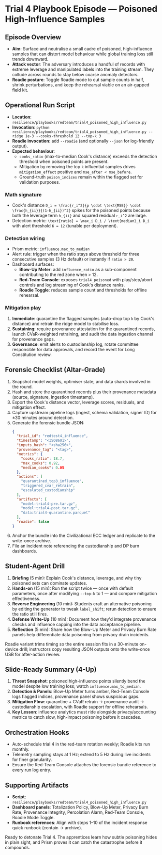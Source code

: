 # Trial 4 Playbook Episode — Poisoned High-Influence Samples

## Episode Overview
- **Aim**: Surface and neutralise a small cadre of poisoned, high-influence samples that can distort model behaviour while global training loss still trends downward.
- **Attack vector**: The adversary introduces a handful of records with extreme leverage and manipulated labels into the training stream. They collude across rounds to stay below coarse anomaly detectors.
- **Roadie posture**: Toggle Roadie mode to cut sample counts in half, shrink perturbations, and keep the rehearsal viable on an air-gapped field kit.

## Operational Run Script
- **Location**: `resilience/playbooks/redteam/trial4_poisoned_high_influence.py`
- **Invocation**: `python resilience/playbooks/redteam/trial4_poisoned_high_influence.py --ridge 1e-3 --cooks-threshold 12 --top-k 3`
- **Roadie invocation**: add `--roadie` (and optionally `--json` for log-friendly output).
- **Expected behaviour**:
  - `cooks_ratio` (max-to-median Cook's distance) exceeds the detection threshold when poisoned points are present.
  - Mitigation by removing the top `k` influential samples drives `mitigation_effect` positive and `mse_after < mse_before`.
  - Ground-truth `poison_indices` remain within the flagged set for validation purposes.

### Math signature
- Cook's distance `D_i = \frac{r_i^2}{p \cdot \text{MSE}} \cdot \frac{h_{ii}}{(1-h_{ii})^2}` spikes for the poisoned points because both the leverage term `h_{ii}` and squared residual `r_i^2` are large.
- Detection metric: `\text{ratio} = \max_i D_i / \text{median}_i D_i` with alert threshold `K = 12` (tunable per deployment).

### Detection wiring
- Prism metric: `influence.max_to_median`
- Alert rule: trigger when the ratio stays above threshold for three consecutive samples (3 Hz default) or instantly if `ratio > 20`.
- Dashboard surfaces:
  - **Blow-Up Meter**: add `influence_ratio` as a sub-component contributing to the red zone when > 12.
  - **Red-Team Console**: exposes `trial4_poisoned` with play/step/abort controls and log streaming of Cook's distance ranks.
  - **Roadie Toggle**: reduces sample count and thresholds for offline rehearsal.

### Mitigation play
1. **Immediate**: quarantine the flagged samples (auto-drop top `k` by Cook's distance) and retrain the ridge model to stabilise loss.
2. **Sustaining**: require provenance attestation for the quarantined records, launch CVaR-weighted retraining, and audit the data ingestion channel for provenance gaps.
3. **Governance**: emit alerts to custodianship log, rotate committee responsible for data approvals, and record the event for Long Constitution review.

## Forensic Checklist (Altar-Grade)
1. Snapshot model weights, optimiser state, and data shards involved in the round.
2. Hash and store the quarantined records plus their provenance metadata (source, signature, ingestion timestamp).
3. Export the Cook's distance vector, leverage scores, residuals, and mitigation effect.
4. Capture upstream pipeline logs (ingest, schema validation, signer ID) for ±30 minutes around detection.
5. Generate the forensic bundle JSON:
   ```json
   {
     "trial_id": "redtest4_influence",
     "timestamp": "<ISO8601>",
     "inputs_hash": "<sha256>",
     "provenance_tag": "<tag>",
     "metrics": {
       "cooks_ratio": 18.7,
       "max_cooks": 0.92,
       "median_cooks": 0.05
     },
     "actions": [
       "quarantined_top3_influence",
       "triggered_cvar_retrain",
       "escalated_custodianship"
     ],
     "artifacts": [
       "model:trial4-pre.tar.gz",
       "model:trial4-post.tar.gz",
       "data:trial4-quarantine.parquet"
     ],
     "roadie": false
   }
   ```
6. Anchor the bundle into the Civilizational ECC ledger and replicate to the write-once archive.
7. File an incident note referencing the custodianship and DP burn dashboards.

## Student-Agent Drill
1. **Briefing** (5 min): Explain Cook's distance, leverage, and why tiny poisoned sets can dominate updates.
2. **Hands-on** (15 min): Run the script twice — once with default parameters, once after modifying `--top-k` to 1 — and compare mitigation effectiveness.
3. **Reverse Engineering** (10 min): Students craft an alternative poisoning by editing the generator to tweak `label_shift`; rerun detection to ensure the ratio still fires.
4. **Defense Write-Up** (10 min): Document how they'd integrate provenance checks and influence capping into the data acceptance pipeline.
5. **Reflection** (5 min): Share how the Blow-Up Meter and Privacy Burn Rate panels help differentiate data poisoning from privacy drain incidents.

Roadie variant trims timing so the entire session fits in a 30-minute on-device drill; instructors copy resulting JSON outputs onto the write-once USB for after-action review.

## Slide-Ready Summary (4-Up)
1. **Threat Snapshot**: poisoned high-influence points silently bend the model despite low training loss; watch `influence.max_to_median`.
2. **Detection & Panels**: Blow-Up Meter turns amber, Red-Team Console logs flagged indices, provenance panel shows suspicious gaps.
3. **Mitigation Flow**: quarantine + CVaR retrain → provenance audit → custodianship escalation, with Roadie support for offline rehearsals.
4. **Key Lesson**: influence analytics must ride alongside privacy/accounting metrics to catch slow, high-impact poisoning before it cascades.

## Orchestration Hooks
- Auto-schedule trial 4 in the red-team rotation weekly; Roadie kits run monthly.
- Telemetry sampling stays at 1 Hz; extend to 5 Hz during live incidents for finer granularity.
- Ensure the Red-Team Console attaches the forensic bundle reference to every run log entry.

## Supporting Artifacts
- **Script**: `resilience/playbooks/redteam/trial4_poisoned_high_influence.py`
- **Dashboard panels**: Totalization Policy, Blow-Up Meter, Privacy Burn Rate, Provenance Integrity, Percolation Alarm, Red-Team Console, Roadie Mode Toggle.
- **Runbook references**: Align with steps 1–10 of the incident response quick runbook (contain → archive).

Ready to detonate Trial 4. The apprentices learn how subtle poisoning hides in plain sight, and Prism proves it can catch the catastrophe before it compounds.
